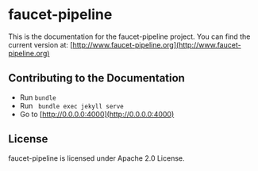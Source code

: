 # faucet-pipeline

This is the documentation for the faucet-pipeline project. You can find the
current version at:
[http://www.faucet-pipeline.org](http://www.faucet-pipeline.org)

## Contributing to the Documentation

* Run `bundle`
* Run ` bundle exec jekyll serve`
* Go to [http://0.0.0.0:4000](http://0.0.0.0:4000)

## License

faucet-pipeline is licensed under Apache 2.0 License.
